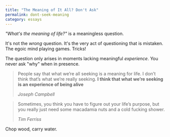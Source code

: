 ```yaml
---
title: "The Meaning of It All? Don't Ask"
permalink: dont-seek-meaning
category: essays
---
```


*"What's the meaning of life?"* is a meaningless question.

It's not the *wrong* question. It's the very act of questioning that is mistaken. The egoic mind playing games. Tricks!

The question only arises in moments lacking meaningful *experience*. You never ask "why" when in presence.

> People say that what we’re all seeking is a meaning for life. I don’t think that’s what we’re really seeking. **I think that what we’re seeking is an experience of being alive**
>
> <cite>Joseph Campbell</cite>

> Sometimes, you think you have to figure out your life’s purpose, but you really just need some macadamia nuts and a cold fucking shower.
>
> <cite>Tim Ferriss</cite>

Chop wood, carry water.
